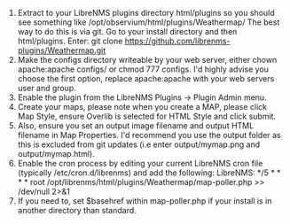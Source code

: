 1. Extract to your LibreNMS plugins directory html/plugins so you should see something like /opt/observium/html/plugins/Weathermap/
  The best way to do this is via git. Go to your install directory and then html/plugins.
  Enter:
    git clone https://github.com/librenms-plugins/Weathermap.git
2. Make the configs directory writeable by your web server, either chown apache:apache configs/ or chmod 777 configs.
  I'd highly advise you choose the first option, replace apache:apache with your web servers user and group.
3. Enable the plugin from the LibreNMS Plugins -> Plugin Admin menu.
4. Create your maps, please note when you create a MAP, please click Map Style, ensure Overlib is selected for HTML Style and click submit.
5. Also, ensure you set an output image filename and output HTML filename in Map Properties.
  I'd recommend you use the output folder as this is excluded from git updates (i.e enter output/mymap.png and output/mymap.html).
6. Enable the cron process by editing your current LibreNMS cron file (typically /etc/cron.d/librenms) and add the following:
  LibreNMS:
    */5 * * * * root /opt/librenms/html/plugins/Weathermap/map-poller.php >> /dev/null 2>&1
7. If you need to, set $basehref within map-poller.php if your install is in another directory than standard.
